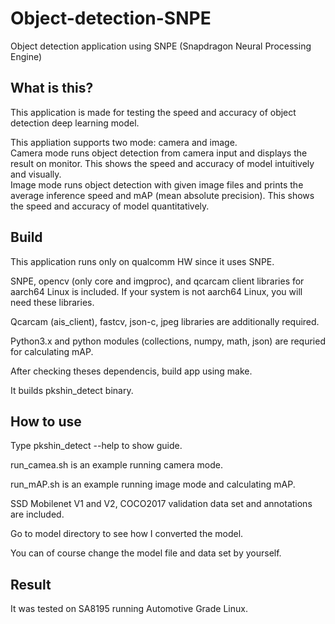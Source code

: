 # Object-detection-SNPE
Object detection application using SNPE (Snapdragon Neural Processing Engine)

## What is this?
This application is made for testing the speed and accuracy of object detection deep learning model.

This appliation supports two mode: camera and image.  
Camera mode runs object detection from camera input and displays the result on monitor. This shows the speed and accuracy of model intuitively and visually.  
Image mode runs object detection with given image files and prints the average inference speed and mAP (mean absolute precision). This shows the speed and accuracy of model quantitatively.  

## Build
This application runs only on qualcomm HW since it uses SNPE.

SNPE, opencv (only core and imgproc), and qcarcam client libraries for aarch64 Linux is included. If your system is not aarch64 Linux, you will need these libraries.

Qcarcam (ais_client), fastcv, json-c, jpeg libraries are additionally required.

Python3.x and python modules (collections, numpy, math, json) are requried for calculating mAP.

After checking theses dependencis, build app using make.

It builds pkshin_detect binary.

## How to use

Type pkshin_detect --help to show guide.

run_camea.sh is an example running camera mode.

run_mAP.sh is an example running image mode and calculating mAP.

SSD Mobilenet V1 and V2, COCO2017 validation data set and annotations are included.

Go to model directory to see how I converted the model.

You can of course change the model file and data set by yourself.

## Result

It was tested on SA8195 running Automotive Grade Linux.
